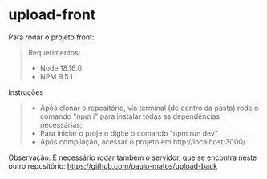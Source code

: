 # upload-front

Para rodar o projeto front:
> Requerimentos:
> - Node 18.16.0
> - NPM 9.5.1

Instruções
> - Após clonar o repositório, via terminal (de dentro da pasta) rode o comando "npm i" para instalar todas as dependências necessárias;
> - Para iniciar o projeto digite o comando "npm run dev"
> - Após compilação, acessar o projeto em http://localhost:3000/

Observação: É necessário rodar também o servidor, que se encontra neste outro repositório:
https://github.com/paulo-matos/upload-back
